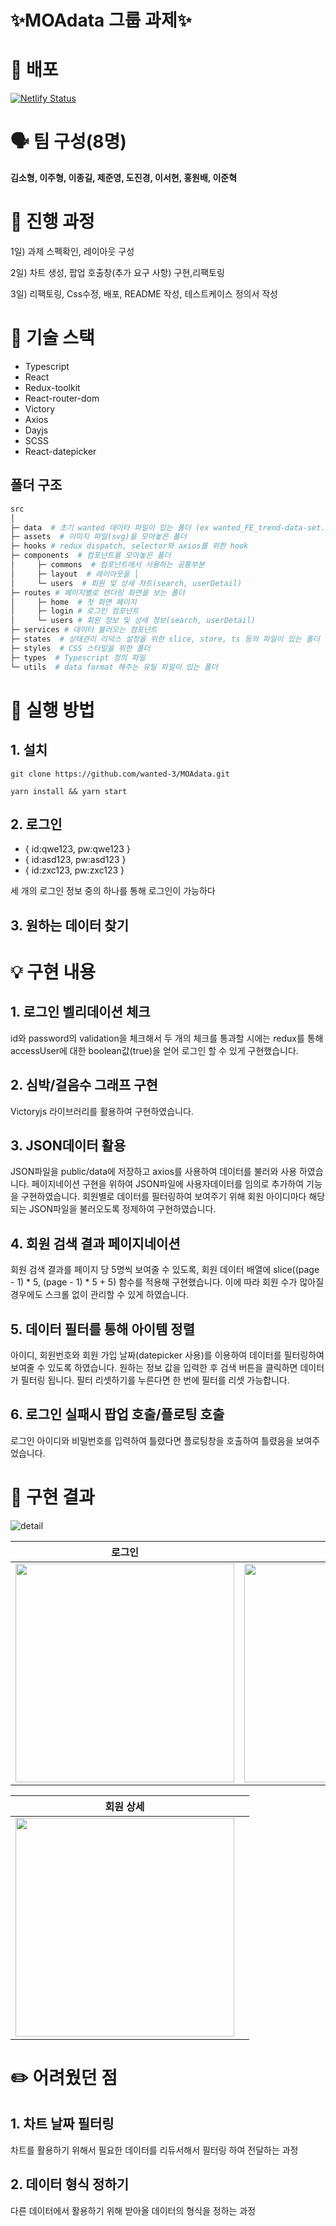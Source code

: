 # ✨MOAdata 그룹 과제✨


# 🚀 배포

[![Netlify Status](https://api.netlify.com/api/v1/badges/8c963488-351b-41d4-9152-60535ac564b2/deploy-status)](https://moadata.netlify.app/)


# 🗣 팀 구성(8명)

__김소형, 이주형, 이종길, 제준영, 도진경, 이서현, 홍원배, 이준혁__

# 📝 진행 과정

1일) 과제 스펙확인, 레이아웃 구성

2일) 차트 생성, 팝업 호출창(추가 요구 사항) 구현,리팩토링

3일) 리팩토링, Css수정, 배포, README 작성, 테스트케이스 정의서 작성


# 🔧 기술 스택

- Typescript
- React
- Redux-toolkit
- React-router-dom
- Victory
- Axios
- Dayjs
- SCSS
- React-datepicker

## 폴더 구조

```sh
src
│
├─ data  # 초기 wanted 데이타 파일이 있는 폴더 (ex wanted_FE_trend-data-set.json)
├─ assets  # 이미지 파일(svg)을 모아놓은 폴더
├─ hooks # redux dispatch, selector와 axios를 위한 hook
├─ components  # 컴포넌트를 모아놓은 폴더
│     ├─ commons  # 컴포넌트에서 사용하는 공통부분
│     ├─ layout  # 레이아웃을 │     
│     └─ users  # 회원 및 상세 차트(search, userDetail)
├─ routes # 페이지별로 렌더링 화면을 보는 폴더
│     ├─ home  # 첫 화면 페이지
│     ├─ login # 로그인 컴포넌트
│     └─ users # 회원 정보 및 상세 정보(search, userDetail)
├─ services # 데이터 불러오는 컴포넌트
├─ states  # 상태관리 리덕스 설정을 위한 slice, store, ts 등의 파일이 있는 폴더
├─ styles  # CSS 스타일을 위한 폴더
├─ types  # Typescript 정의 파일
└─ utils  # data format 해주는 유틸 파일이 있는 폴더

```

# 📌 실행 방법

## 1. 설치
```
git clone https://github.com/wanted-3/MOAdata.git
```
```
yarn install && yarn start
```

## 2. 로그인
- { id:qwe123, pw:qwe123 } 
- { id:asd123, pw:asd123 }
- { id:zxc123, pw:zxc123 }
 
세 개의 로그인 정보 중의 하나를 통해 로그인이 가능하다
 

## 3. 원하는 데이터 찾기

# 💡 구현 내용

## 1. 로그인 벨리데이션 체크

id와 password의 validation을 체크해서 두 개의 체크를 통과할 시에는 redux를 통해 accessUser에 대한 boolean값(true)을 얻어 로그인 할 수 있게 구현했습니다.

## 2. 심박/걸음수 그래프 구현
Victoryjs 라이브러리를 활용하여 구현하였습니다.

## 3. JSON데이터 활용
JSON파일을 public/data에 저장하고 axios를 사용하여 데이터를 불러와 사용 하였습니다. 
페이지네이션 구현을 위하여 JSON파일에 사용자데이터를 임의로 추가하여 기능을 구현하였습니다.
회원별로 데이터를 필터링하여 보여주기 위해 회원 아이디마다 해당되는 JSON파일을 불러오도록 정제하여 구현하였습니다.

## 4. 회원 검색 결과 페이지네이션
회원 검색 결과를 페이지 당 5명씩 보여줄 수 있도록, 회원 데이터 배열에 slice((page - 1) * 5, (page - 1) * 5 + 5) 함수를 적용해 구현했습니다. 이에 따라 회원 수가 많아질 경우에도 스크롤 없이 관리할 수 있게 하였습니다.


## 5. 데이터 필터를 통해 아이템 정렬
아이디, 회원번호와 회원 가입 날짜(datepicker 사용)를 이용하여 데이터를 필터링하여 보여줄 수 있도록 하였습니다.
원하는 정보 값을 입력한 후 검색 버튼을 클릭하면 데이터가 필터링 됩니다.
필터 리셋하기를 누른다면 한 번에 필터를 리셋 가능합니다.

## 6. 로그인 실패시 팝업 호출/플로팅 호출
로그인 아이디와 비밀번호를 입력하여 틀렸다면 플로팅창을 호출하여 틀렸음을 보여주었습니다.

# 📸 구현 결과
![detail](https://user-images.githubusercontent.com/63532503/171318347-f9982117-09e1-434e-88d8-41b7540555df.gif)

|로그인|회원 관리|
|:---:|:---:|
|<img src="https://user-images.githubusercontent.com/63532503/171318084-04b2c5cd-9873-4ad0-847f-3257f69e6e81.gif" width="350"/>|<img src="https://user-images.githubusercontent.com/63532503/171318274-88ae890e-e991-4fee-9451-6a4f752ebe9c.gif" width="350"/>|

|회원 상세| |
|:---:|:---:|
<img src="https://user-images.githubusercontent.com/63532503/171318347-f9982117-09e1-434e-88d8-41b7540555df.gif" width="350"/>| |

#  ✏️ 어려웠던 점

## 1. 차트 날짜 필터링

차트를 활용하기 위해서 필요한 데이터를 리듀서해서 필터링 하여 전달하는 과정

## 2. 데이터 형식 정하기

다른 데이터에서 활용하기 위해 받아올 데이터의 형식을 정하는 과정 
